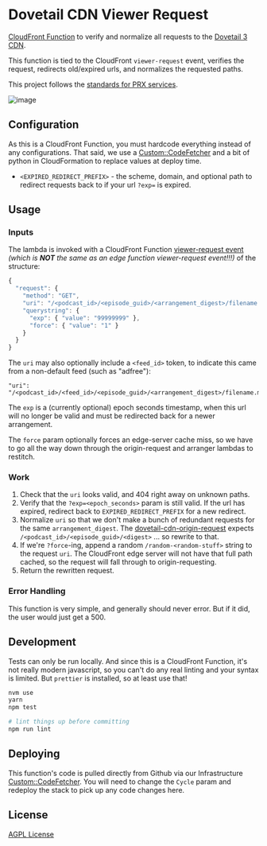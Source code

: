 # Dovetail CDN Viewer Request

[CloudFront Function](https://docs.aws.amazon.com/AmazonCloudFront/latest/DeveloperGuide/cloudfront-functions.html)
to verify and normalize all requests to the [Dovetail 3 CDN](https://github.com/PRX/Infrastructure/blob/master/cdn/dovetail3-cdn.yml).

This function is tied to the CloudFront `viewer-request` event, verifies the
request, redirects old/expired urls, and normalizes the requested paths.

This project follows the [standards for PRX services](https://github.com/PRX/docs.prx.org/blob/master/team/Project-Standards.md#services).

![image](https://user-images.githubusercontent.com/1410587/121265887-cb73eb80-c876-11eb-8cd8-7292da09208c.png)

## Configuration

As this is a CloudFront Function, you must hardcode everything instead of any
configurations. That said, we use a [Custom::CodeFetcher](https://github.com/PRX/Infrastructure/blob/master/cdn/dovetail3-cdn.yml) and a bit of python in CloudFormation to replace values at deploy time.

- `<EXPIRED_REDIRECT_PREFIX>` - the scheme, domain, and optional path to
  redirect requests back to if your url `?exp=` is expired.

## Usage

### Inputs

The lambda is invoked with a CloudFront Function [viewer-request event](https://docs.aws.amazon.com/AmazonCloudFront/latest/DeveloperGuide/functions-event-structure.html#functions-event-structure-request)
_(which is **NOT** the same as an edge function viewer-request event!!!)_ of the
structure:

```js
{
  "request": {
    "method": "GET",
    "uri": "/<podcast_id>/<episode_guid>/<arrangement_digest>/filename.mp3",
    "querystring": {
      "exp": { "value": "99999999" },
      "force": { "value": "1" }
    }
  }
}
```

The `uri` may also optionally include a `<feed_id>` token, to indicate this came
from a non-default feed (such as "adfree"):

```
"uri": "/<podcast_id>/<feed_id>/<episode_guid>/<arrangement_digest>/filename.mp3"
```

The `exp` is a (currently optional) epoch seconds timestamp, when this url will
no longer be valid and must be redirected back for a newer arrangement.

The `force` param optionally forces an edge-server cache miss, so we have to go
all the way down through the origin-request and arranger lambdas to restitch.

### Work

1. Check that the `uri` looks valid, and 404 right away on unknown paths.
2. Verify that the `?exp=<epoch_seconds>` param is still valid. If the url has
   expired, redirect back to `EXPIRED_REDIRECT_PREFIX` for a new redirect.
3. Normalize `uri` so that we don't make a bunch of redundant requests for the
   same `arrangement_digest`. The [dovetail-cdn-origin-request](https://github.com/PRX/dovetail-cdn-origin-request)
   expects `/<podcast_id>/<episode_guid>/<digest>` ... so rewrite to that.
4. If we're `?force`-ing, append a random `/random-<random-stuff>` string to
   the request `uri`. The CloudFront edge server will not have that full path
   cached, so the request will fall through to origin-requesting.
5. Return the rewritten request.

### Error Handling

This function is very simple, and generally should never error. But if it did,
the user would just get a 500.

## Development

Tests can only be run locally. And since this is a CloudFront Function, it's not
really modern javascript, so you can't do any real linting and your syntax is
limited. But `prettier` is installed, so at least use that!

```sh
nvm use
yarn
npm test

# lint things up before committing
npm run lint
```

## Deploying

This function's code is pulled directly from Github via our Infrastructure
[Custom::CodeFetcher](https://github.com/PRX/Infrastructure/blob/master/cdn/dovetail3-cdn.yml).
You will need to change the `Cycle` param and redeploy the stack to pick up any
code changes here.

## License

[AGPL License](https://www.gnu.org/licenses/agpl-3.0.html)
